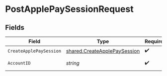# PostApplePaySessionRequest


## Fields

| Field                                                                               | Type                                                                                | Required                                                                            | Description                                                                         |
| ----------------------------------------------------------------------------------- | ----------------------------------------------------------------------------------- | ----------------------------------------------------------------------------------- | ----------------------------------------------------------------------------------- |
| `CreateApplePaySession`                                                             | [shared.CreateApplePaySession](../../../pkg/models/shared/createapplepaysession.md) | :heavy_check_mark:                                                                  | N/A                                                                                 |
| `AccountID`                                                                         | *string*                                                                            | :heavy_check_mark:                                                                  | ID of the account                                                                   |